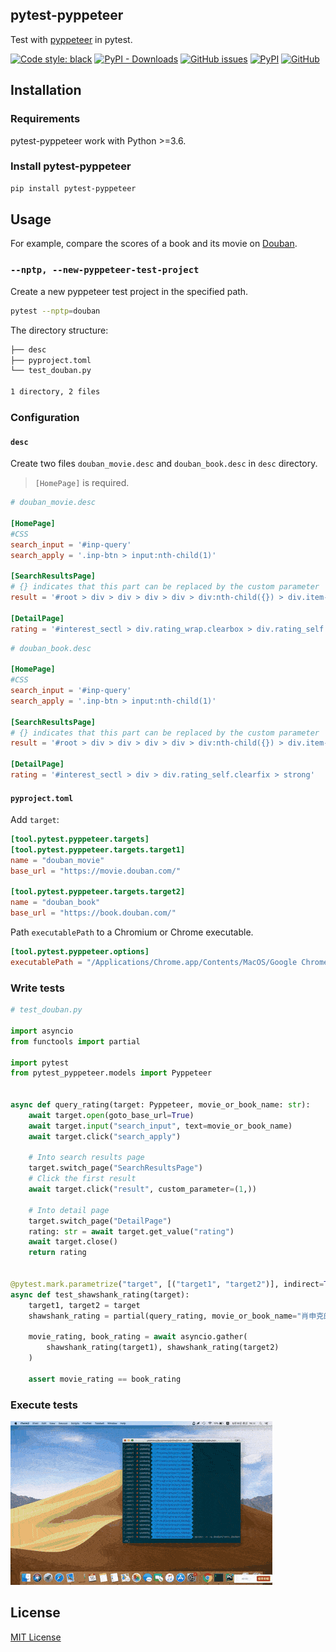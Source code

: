 ## pytest-pyppeteer
Test with [pyppeteer](https://github.com/pyppeteer/pyppeteer) in pytest.

[![Code style: black](https://img.shields.io/badge/code%20style-black-000000.svg)](https://github.com/psf/black)
[![PyPI - Downloads](https://img.shields.io/pypi/dm/pytest-pyppeteer)](https://pypi.org/project/pytest-pyppeteer/)
[![GitHub issues](https://img.shields.io/github/issues-raw/luizyao/pytest-pyppeteer)](https://github.com/luizyao/pytest-pyppeteer/issues)
[![PyPI](https://img.shields.io/pypi/v/pytest-pyppeteer)](https://pypi.org/project/pytest-pyppeteer/)
[![GitHub](https://img.shields.io/github/license/luizyao/pytest-pyppeteer)](LICENSE)

## Installation

### Requirements
pytest-pyppeteer work with Python >=3.6.

### Install pytest-pyppeteer

```bash
pip install pytest-pyppeteer
```

## Usage
For example, compare the scores of a book and its movie on [Douban](https://www.douban.com).

### `--nptp, --new-pyppeteer-test-project`
Create a new pyppeteer test project in the specified path.

```bash
pytest --nptp=douban
```

The directory structure:

```bash
├── desc
├── pyproject.toml
└── test_douban.py

1 directory, 2 files
```

### Configuration

#### `desc`
Create two files `douban_movie.desc` and `douban_book.desc` in `desc` directory.

> `[HomePage]` is required.

```toml
# douban_movie.desc

[HomePage]
#CSS
search_input = '#inp-query'
search_apply = '.inp-btn > input:nth-child(1)'

[SearchResultsPage]
# {} indicates that this part can be replaced by the custom parameter
result = '#root > div > div > div > div > div:nth-child({}) > div.item-root a.cover-link'

[DetailPage]
rating = '#interest_sectl > div.rating_wrap.clearbox > div.rating_self.clearfix > strong'
```

```toml
# douban_book.desc

[HomePage]
#CSS
search_input = '#inp-query'
search_apply = '.inp-btn > input:nth-child(1)'

[SearchResultsPage]
# {} indicates that this part can be replaced by the custom parameter
result = '#root > div > div > div > div > div:nth-child({}) > div.item-root a.cover-link'

[DetailPage]
rating = '#interest_sectl > div > div.rating_self.clearfix > strong'
```

#### `pyproject.toml`
Add `target`:

```toml
[tool.pytest.pyppeteer.targets]
[tool.pytest.pyppeteer.targets.target1]
name = "douban_movie"
base_url = "https://movie.douban.com/"

[tool.pytest.pyppeteer.targets.target2]
name = "douban_book"
base_url = "https://book.douban.com/"
```

Path `executablePath` to a Chromium or Chrome executable.

```toml
[tool.pytest.pyppeteer.options]
executablePath = "/Applications/Chrome.app/Contents/MacOS/Google Chrome"
```

### Write tests
```python
# test_douban.py

import asyncio
from functools import partial

import pytest
from pytest_pyppeteer.models import Pyppeteer


async def query_rating(target: Pyppeteer, movie_or_book_name: str):
    await target.open(goto_base_url=True)
    await target.input("search_input", text=movie_or_book_name)
    await target.click("search_apply")

    # Into search results page
    target.switch_page("SearchResultsPage")
    # Click the first result
    await target.click("result", custom_parameter=(1,))

    # Into detail page
    target.switch_page("DetailPage")
    rating: str = await target.get_value("rating")
    await target.close()
    return rating


@pytest.mark.parametrize("target", [("target1", "target2")], indirect=True)
async def test_shawshank_rating(target):
    target1, target2 = target
    shawshank_rating = partial(query_rating, movie_or_book_name="肖申克的救赎")

    movie_rating, book_rating = await asyncio.gather(
        shawshank_rating(target1), shawshank_rating(target2)
    )

    assert movie_rating == book_rating
```

### Execute tests
![](assets/douban_example.gif)

## License
[MIT License](LICENSE)
